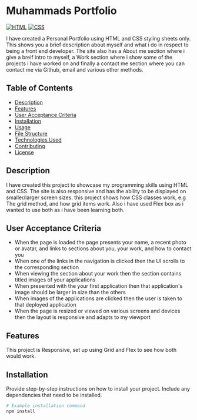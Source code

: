 # Muhammads Portfolio

[![HTML](https://img.shields.io/badge/HTML-5-orange?style=flat&logo=html5&logoColor=white)](https://www.w3.org/TR/html52/)
[![CSS](https://img.shields.io/badge/CSS-3-blue?style=flat&logo=css3&logoColor=white)](https://www.w3.org/Style/CSS/specs.en.html)

I have created a Personal Portfolio using HTML and CSS styling sheets only.
This shows you a brief description about myself and what i do in respect to being a front end developer. The site also has a About me section where i give a breif intro to myself, a Work section where i show some of the projects i have worked on and finally a contact me section where you can contact me via Github, email and various other methods.



## Table of Contents

- [Description](#description)
- [Features](#features)
- [User Acceptance Criteria](#user-acceptance)
- [Installation](#installation)
- [Usage](#usage)
- [File Structure](#file-structure)
- [Technologies Used](#technologies-used)
- [Contributing](#contributing)
- [License](#license)

## Description

I have created this project to showcase my programming skills using HTML and CSS. The site is also responsive and has the ability to be displayed on smaller/larger screen sizes. this project shows how CSS classes work, e.g The grid method, and how grid items work. Also i have used Flex box as i wanted to use both as i have been learning both.  

## User Acceptance Criteria

* When the page is loaded the page presents your name, a recent photo or avatar, and links to sections about you, your work, and how to contact you
* When one of the links in the navigation is clicked then the UI scrolls to the corresponding section
* When viewing the section about your work then the section contains titled images of your applications
* When presented with the your first application then that application's image should be larger in size than the others
* When images of the applications are clicked then the user is taken to that deployed application
* When the page is resized or viewed on various screens and devices then the layout is responsive and adapts to my viewport

## Features

This project is Responsive, set up using Grid and Flex to see how both would work.

## Installation

Provide step-by-step instructions on how to install your project. Include any dependencies that need to be installed.

```bash
# Example installation command
npm install
